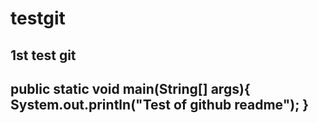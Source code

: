 # testgit
1st test git
----
public static void main(String[] args){
System.out.println("Test of github readme");
}
----
